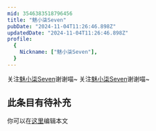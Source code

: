 ```yaml
---
mid: 3546383518796456
title: "魅小柒Seven"
pubDate: "2024-11-04T11:26:46.898Z"
updatedDate: "2024-11-04T11:26:46.898Z"
profile:
  {
    Nickname: ["魅小柒Seven"],
  }
---
```


关注[魅小柒Seven](https://space.bilibili.com/3546383518796456)谢谢喵~ 关注[魅小柒Seven](https://space.bilibili.com/3546383518796456)谢谢喵~

## 此条目有待补充
你可以在[这里](https://github.com/Yuhanawa/VTuber.ICU-Content/edit/master/v/魅小柒Seven/index.md)编辑本文
